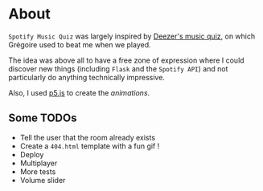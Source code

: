 # About

`Spotify Music Quiz` was largely inspired by [Deezer's music quiz](https://www.deezer.com/explore/fr/features/music-quiz/), on which Grégoire used to beat me when we played.

The idea was above all to have a free zone of expression where I could discover new things (including `Flask` and the `Spotify API`) and not particularly do anything technically impressive.

Also, I used [p5.js](https://p5js.org/) to create the *animations*.

## Some TODOs

* Tell the user that the room already exists
* Create a `404.html` template with a fun gif !
* Deploy
* Multiplayer
* More tests
* Volume slider